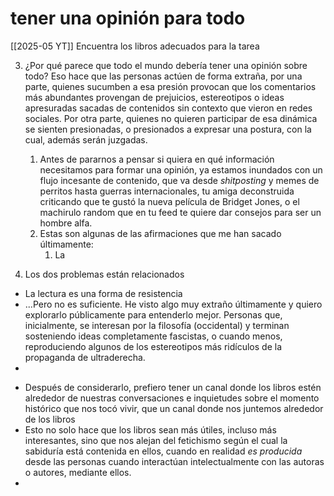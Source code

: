 # tener una opinión para todo
[[2025-05 YT]]
Encuentra los libros adecuados para la tarea

3. ¿Por qué parece que todo el mundo debería tener una opinión sobre todo? Eso hace que las personas actúen de forma extraña, por una parte, quienes sucumben a esa presión provocan que los comentarios más abundantes provengan de prejuicios, estereotipos o ideas apresuradas sacadas de contenidos sin contexto que vieron en redes sociales. Por otra parte, quienes no quieren participar de esa dinámica se sienten presionadas, o presionados a expresar una postura, con la cual, además serán juzgadas.
    1. Antes de pararnos a pensar si quiera en qué información necesitamos para formar una opinión, ya estamos inundados con un flujo incesante de contenido, que va desde *shitposting* y memes de perritos hasta guerras internacionales, tu amiga deconstruida criticando que te gustó la nueva película de Bridget Jones, o el machirulo random que en tu feed te quiere dar consejos para ser un hombre alfa.
    2. Estas son algunas de las afirmaciones que me han sacado últimamente:
        1. La

4. Los dos problemas están relacionados

- La lectura es una forma de resistencia
- ...Pero no es suficiente. He visto algo muy extraño últimamente y quiero explorarlo públicamente para entenderlo mejor. Personas que, inicialmente, se interesan por la filosofía (occidental) y terminan sosteniendo ideas completamente fascistas, o cuando menos, reproduciendo algunos de los estereotipos más ridículos de la propaganda de ultraderecha.
- 

<!--OUT-->

- Después de considerarlo, prefiero tener un canal donde los libros estén alrededor de nuestras conversaciones e inquietudes sobre el momento histórico que nos tocó vivir, que un canal donde nos juntemos alrededor de los libros
- Esto no solo hace que los libros sean más útiles, incluso más interesantes, sino que nos alejan del fetichismo según el cual la sabiduría está contenida en ellos, cuando en realidad *es producida* desde las personas cuando interactúan intelectualmente con las autoras o autores, mediante ellos.
- 